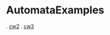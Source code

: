 # AutomataExamples
. [cw2](https://zeynasip.github.io/AutomataExamples/cw2.html)
. [cw3](https://zeynasip.github.io/AutomataExamples/cw3.html)
